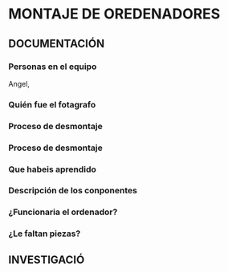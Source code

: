 # MONTAJE DE OREDENADORES

## DOCUMENTACIÓN

### Personas en el equipo
Angel,
### Quién fue el fotagrafo

### Proceso de desmontaje

### Proceso de desmontaje

### Que habeis aprendido

### Descripción de los conponentes

### ¿Funcionaria el ordenador?

### ¿Le faltan piezas?

## INVESTIGACIÓ

